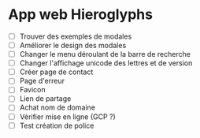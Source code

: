 # App web Hieroglyphs

- [ ] Trouver des exemples de modales
- [ ] Améliorer le design des modales 
- [ ] Changer le menu déroulant de la barre de recherche
- [ ] Changer l'affichage unicode des lettres et de version
- [ ] Créer page de contact
- [ ] Page d'erreur
- [ ] Favicon
- [ ] Lien de partage
- [ ] Achat nom de domaine
- [ ] Vérifier mise en ligne (GCP ?)
- [ ] Test création de police